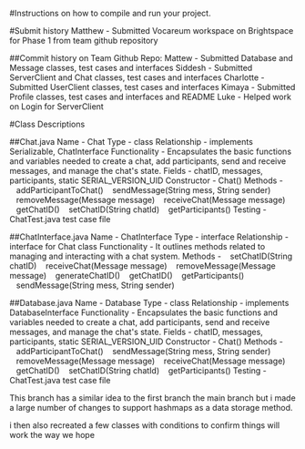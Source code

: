 #Instructions on how to compile and run your project.


#Submit history
Matthew - Submitted Vocareum workspace on Brightspace for Phase 1 from team github repository

##Commit history on Team Github Repo:
Mattew - Submitted Database and Message classes, test cases and interfaces
Siddesh - Submitted ServerClient and Chat classes, test cases and interfaces
Charlotte - Submitted UserClient classes, test cases and interfaces
Kimaya - Submitted Profile classes, test cases and interfaces and README
Luke - Helped work on Login for ServerClient


#Class Descriptions

##Chat.java
Name - Chat
Type - class
Relationship - implements Serializable, ChatInterface
Functionality - Encapsulates the basic functions and variables needed to create a chat, add participants, send and receive messages, and manage the chat's state. 
Fields - chatID, messages, participants, static SERIAL_VERSION_UID
Constructor - Chat()
Methods - 
&nbsp;&nbsp;&nbsp;addParticipantToChat()
&nbsp;&nbsp;&nbsp;sendMessage(String mess, String sender)
&nbsp;&nbsp;&nbsp;removeMessage(Message message)
&nbsp;&nbsp;&nbsp;receiveChat(Message message)
&nbsp;&nbsp;&nbsp;getChatID()
&nbsp;&nbsp;&nbsp;setChatID(String chatId)
&nbsp;&nbsp;&nbsp;getParticipants()
Testing - ChatTest.java test case file

##ChatInterface.java
Name - ChatInterface
Type - interface
Relationship - interface for Chat class
Functionality - It outlines methods related to managing and interacting with a chat system.
Methods - 
&nbsp;&nbsp;&nbsp;setChatID(String chatID)
&nbsp;&nbsp;&nbsp;receiveChat(Message message)
&nbsp;&nbsp;&nbsp;removeMessage(Message message)
&nbsp;&nbsp;&nbsp;generateChatID()
&nbsp;&nbsp;&nbsp;getChatID()
&nbsp;&nbsp;&nbsp;getParticipants()
&nbsp;&nbsp;&nbsp;sendMessage(String mess, String sender)

##Database.java
Name - Database
Type - class
Relationship - implements DatabaseInterface
Functionality - Encapsulates the basic functions and variables needed to create a chat, add participants, send and receive messages, and manage the chat's state. 
Fields - chatID, messages, participants, static SERIAL_VERSION_UID
Constructor - Chat()
Methods - 
&nbsp;&nbsp;&nbsp;addParticipantToChat()
&nbsp;&nbsp;&nbsp;sendMessage(String mess, String sender)
&nbsp;&nbsp;&nbsp;removeMessage(Message message)
&nbsp;&nbsp;&nbsp;receiveChat(Message message)
&nbsp;&nbsp;&nbsp;getChatID()
&nbsp;&nbsp;&nbsp;setChatID(String chatId)
&nbsp;&nbsp;&nbsp;getParticipants()
Testing - ChatTest.java test case file


This branch has a similar idea to the first branch the main branch but i made a large number of changes to support hashmaps as a data storage method.

i then also recreated a few classes with conditions to confirm things will work the way we hope

